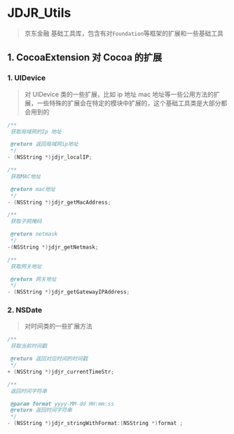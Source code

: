 # JDJR_Utils

> 京东金融 基础工具库，包含有对`Foundation`等框架的扩展和一些基础工具

## 1. CocoaExtension 对 Cocoa 的扩展

### 1. UIDevice

> 对 UIDevice 类的一些扩展，比如 ip 地址 mac 地址等一些公用方法的扩展，一些特殊的扩展会在特定的模块中扩展的，这个基础工具类是大部分都会用到的

```Objective-C
/**
 获取局域网的Ip 地址

 @return 返回局域网ip地址
 */
- (NSString *)jdjr_localIP;

/**
 获取MAC地址

 @return mac地址
 */
- (NSString *)jdjr_getMacAddress;

/**
 获取子网掩码

 @return netmask
 */
-(NSString *)jdjr_getNetmask;

/**
 获取网关地址

 @return 网关地址
 */
- (NSString *)jdjr_getGatewayIPAddress;
```

### 2. NSDate

> 对时间类的一些扩展方法

```Objective-C
/**
 获取当前时间戳

 @return 返回对应时间的时间戳
 */
+ (NSString *)jdjr_currentTimeStr;

/**
 返回时间字符串

 @param format yyyy-MM-dd HH:mm:ss
 @return 返回时间字符串
 */
- (NSString *)jdjr_stringWithFormat:(NSString *)format ;
```
